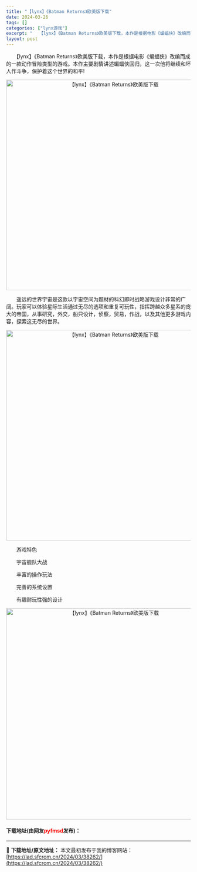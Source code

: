 ```yaml
---
title: "【lynx】《Batman Returns》欧美版下载"
date: 2024-03-26
tags: []
categories: ["lynx游戏"]
excerpt: "　　【lynx】《Batman Returns》欧美版下载，本作是根据电影《蝙蝠侠》改编而成的一款动作冒险类型的游戏。本作主要剧情讲述蝙蝠侠回归，这一次他将继续和坏人作斗争，保护着这个世界的和平! 　　遥远的世界宇宙是这款以宇宙空间为题材的科幻即时战略游戏设计非常的广阔。玩家可以体验星际生活通过无尽&hellip;"
layout: post
---
```


 <p>　　【lynx】《Batman Returns》欧美版下载，本作是根据电影《蝙蝠侠》改编而成的一款动作冒险类型的游戏。本作主要剧情讲述蝙蝠侠回归，这一次他将继续和坏人作斗争，保护着这个世界的和平!</p> <p align="center"><img align="" border="0" src="https://lad.sfcrom.cn/wp-content/uploads/2024/03/20240326_6602c3e26d70b.png" width="572" alt="【lynx】《Batman Returns》欧美版下载" /></p> <p>　　遥远的世界宇宙是这款以宇宙空间为题材的科幻即时战略游戏设计非常的广阔。玩家可以体验星际生活通过无尽的选项和重复可玩性，指挥跨越众多星系的庞大的帝国，从事研究，外交，船只设计，侦察，贸易，作战，以及其他更多游戏内容，探索这无尽的世界。</p> <p align="center"><img align="" border="0" src="https://lad.sfcrom.cn/wp-content/uploads/2024/03/20240326_6602c3e316b40.png" width="572" alt="【lynx】《Batman Returns》欧美版下载" /></p> <p>　　游戏特色</p> <p>　　宇宙舰队大战</p> <p>　　丰富的操作玩法</p> <p>　　完善的系统设置</p> <p>　　有趣耐玩性强的设计</p> <p align="center"><img align="" border="0" src="https://lad.sfcrom.cn/wp-content/uploads/2024/03/20240326_6602c3e3b1fed.png" width="574" alt="【lynx】《Batman Returns》欧美版下载" /></p> <p><h4>下载地址(由网友<font color="red">pyfmsd</font>发布)：</h4></p> 

---
📖 **下载地址/原文地址：** 本文最初发布于我的博客网站：[https://lad.sfcrom.cn/2024/03/38262/](https://lad.sfcrom.cn/2024/03/38262/)
